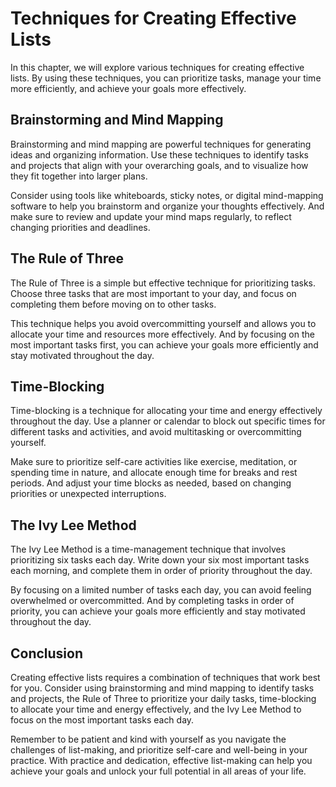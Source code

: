 Techniques for Creating Effective Lists
============================================================================

In this chapter, we will explore various techniques for creating effective lists. By using these techniques, you can prioritize tasks, manage your time more efficiently, and achieve your goals more effectively.

Brainstorming and Mind Mapping
------------------------------

Brainstorming and mind mapping are powerful techniques for generating ideas and organizing information. Use these techniques to identify tasks and projects that align with your overarching goals, and to visualize how they fit together into larger plans.

Consider using tools like whiteboards, sticky notes, or digital mind-mapping software to help you brainstorm and organize your thoughts effectively. And make sure to review and update your mind maps regularly, to reflect changing priorities and deadlines.

The Rule of Three
-----------------

The Rule of Three is a simple but effective technique for prioritizing tasks. Choose three tasks that are most important to your day, and focus on completing them before moving on to other tasks.

This technique helps you avoid overcommitting yourself and allows you to allocate your time and resources more effectively. And by focusing on the most important tasks first, you can achieve your goals more efficiently and stay motivated throughout the day.

Time-Blocking
-------------

Time-blocking is a technique for allocating your time and energy effectively throughout the day. Use a planner or calendar to block out specific times for different tasks and activities, and avoid multitasking or overcommitting yourself.

Make sure to prioritize self-care activities like exercise, meditation, or spending time in nature, and allocate enough time for breaks and rest periods. And adjust your time blocks as needed, based on changing priorities or unexpected interruptions.

The Ivy Lee Method
------------------

The Ivy Lee Method is a time-management technique that involves prioritizing six tasks each day. Write down your six most important tasks each morning, and complete them in order of priority throughout the day.

By focusing on a limited number of tasks each day, you can avoid feeling overwhelmed or overcommitted. And by completing tasks in order of priority, you can achieve your goals more efficiently and stay motivated throughout the day.

Conclusion
----------

Creating effective lists requires a combination of techniques that work best for you. Consider using brainstorming and mind mapping to identify tasks and projects, the Rule of Three to prioritize your daily tasks, time-blocking to allocate your time and energy effectively, and the Ivy Lee Method to focus on the most important tasks each day.

Remember to be patient and kind with yourself as you navigate the challenges of list-making, and prioritize self-care and well-being in your practice. With practice and dedication, effective list-making can help you achieve your goals and unlock your full potential in all areas of your life.
